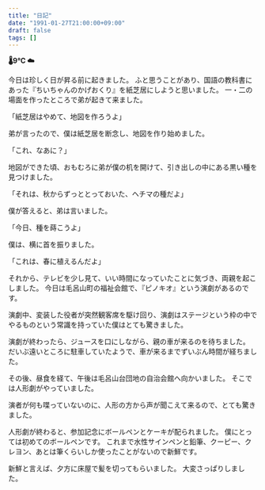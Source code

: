 ```yaml
---
title: "日記"
date: "1991-01-27T21:00:00+09:00"
draft: false
tags: []
---
```


__🌡9℃ ☁__

今日は珍しく日が昇る前に起きました。
ふと思うことがあり、国語の教科書にあった『ちいちゃんのかげおくり』を紙芝居にしようと思いました。
一・二の場面を作ったところで弟が起きて来ました。

「紙芝居はやめて、地図を作ろうよ」

弟が言ったので、僕は紙芝居を断念し、地図を作り始めました。

「これ、なあに？」

地図ができた頃、おもむろに弟が僕の机を開けて、引き出しの中にある黒い種を見つけました。

「それは、秋からずっととっておいた、ヘチマの種だよ」

僕が答えると、弟は言いました。

「今日、種を蒔こうよ」

僕は、横に首を振りました。

「これは、春に植えるんだよ」

それから、テレビを少し見て、いい時間になっていたことに気づき、両親を起こしました。
今日は毛呂山町の福祉会館で、『ピノキオ』という演劇があるのです。

演劇中、変装した役者が突然観客席を駆け回り、演劇はステージという枠の中でやるものという常識を持っていた僕はとても驚きました。

演劇が終わったら、ジュースを口にしながら、親の車が来るのを待ちました。
だいぶ遠いところに駐車していたようで、車が来るまでずいぶん時間が経ちました。

その後、昼食を経て、午後は毛呂山台団地の自治会館へ向かいました。
そこでは人形劇がやっていました。

演者が何も喋っていないのに、人形の方から声が聞こえて来るので、とても驚きました。

人形劇が終わると、参加記念にボールペンとケーキが配られました。
僕にとっては初めてのボールペンです。
これまで水性サインペンと鉛筆、クーピー、クレヨン、あとは筆くらいしか使ったことがないので新鮮です。

新鮮と言えば、夕方に床屋で髪を切ってもらいました。
大変さっぱりしました。
